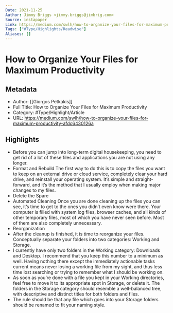 ```yaml
---
Date: 2021-11-25
Author: Jimmy Briggs <jimmy.briggs@jimbrig.com>
Source: instapaper
Link: https://medium.com/swlh/how-to-organize-your-files-for-maximum-productivity-afdc6430126a
Tags: ["#Type/Highlights/Readwise"]
Aliases: []
---
```

# How to Organize Your Files for Maximum Productivity

## Metadata
- Author: [[Giorgos Petkakis]]
- Full Title: How to Organize Your Files for Maximum Productivity
- Category: #Type/Highlight/Article
- URL: https://medium.com/swlh/how-to-organize-your-files-for-maximum-productivity-afdc6430126a

## Highlights
- Before you can jump into long-term digital housekeeping, you need to get rid of a lot of these files and applications you are not using any longer.
- Format and Rebuild
  The first way to do this is to copy the files you want to keep on an external drive or cloud service, completely clear your hard drive, and reinstall your operating system. It’s simple and straight-forward, and it’s the method that I usually employ when making major changes to my files.
- Delete the Spare
- Automated Cleaning
  Once you are done cleaning up the files you can see, it’s time to get to the ones you didn’t even know were there. Your computer is filled with system log files, browser caches, and all kinds of other temporary files, most of which you have never seen before. Most of them are also completely unnecessary.
- Reorganization
- After the cleanup is finished, it is time to reorganize your files.
  Conceptually separate your folders into two categories: Working and Storage.
- I currently have only two folders in the Working category: Downloads and Desktop. I recommend that you keep this number to a minimum as well. Having nothing there except the immediately actionable tasks current means never losing a working file from my sight, and thus less time lost searching or trying to remember what I should be working on.
- As soon as you’re done with a file you kept in your Working directories, feel free to move it to its appropriate spot in Storage, or delete it. The folders in the Storage category should resemble a well-balanced tree, with descriptive and distinct titles for both folders and files.
- The rule should be that any file which goes into your Storage folders should be renamed to fit your naming style.
